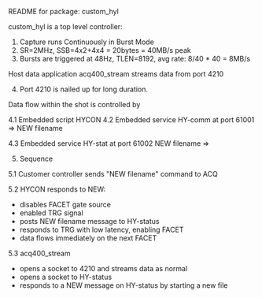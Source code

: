 README for package: custom_hyl

custom_hyl is a top level controller:

1. Capture runs Continuously in Burst Mode
2. SR=2MHz, SSB=4x2+4x4 = 20bytes = 40MB/s peak
3. Bursts are triggered at 48Hz, TLEN=8192, avg rate: 8/40 * 40 = 8MB/s

Host data application acq400_stream streams data from port 4210

4. Port 4210 is nailed up for long duration.

Data flow within the shot is controlled by 

4.1 Embedded script HYCON
4.2 Embedded service HY-comm at port 61001
=> NEW filename

4.3 Embedded service HY-stat at port 61002
NEW filename =>

5. Sequence

5.1 Customer controller sends "NEW filename" command to ACQ

5.2 HYCON responds to NEW:
- disables FACET gate source
- enabled TRG signal
- posts NEW filename message to HY-status
- responds to TRG with low latency, enabling FACET
- data flows immediately on the next FACET

5.3 acq400_stream
- opens a socket to 4210 and streams data as normal
- opens a socket to HY-status
- responds to a NEW message on HY-status by starting a new file



